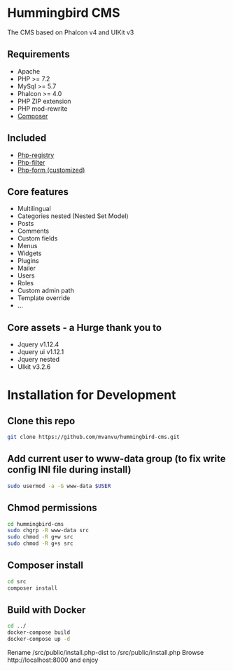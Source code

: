 # Hummingbird CMS
The CMS based on Phalcon v4 and UIKit v3

## Requirements
- Apache
- PHP >= 7.2
- MySql >= 5.7
- Phalcon >= 4.0
- PHP ZIP extension
- PHP mod-rewrite
- <a href="https://getcomposer.org/doc/00-intro.md#installation-linux-unix-osx" rel="nofollow">Composer</a>

## Included
- <a href="https://github.com/mvanvu/php-registry">Php-registry</a>
- <a href="https://github.com/mvanvu/php-filter">Php-filter</a>
- <a href="https://github.com/mvanvu/php-form">Php-form (customized)</a>

## Core features
- Multilingual
- Categories nested (Nested Set Model)
- Posts
- Comments
- Custom fields
- Menus
- Widgets
- Plugins
- Mailer
- Users
- Roles
- Custom admin path
- Template override
- ...

## Core assets - a Hurge thank you to
- Jquery v1.12.4
- Jquery ui v1.12.1
- Jquery nested
- UIkit v3.2.6

# Installation for Development
## Clone this repo
```sh
git clone https://github.com/mvanvu/hummingbird-cms.git
```

## Add current user to www-data group (to fix write config INI file during install)
```sh
sudo usermod -a -G www-data $USER
```

## Chmod permissions
```sh
cd hummingbird-cms
sudo chgrp -R www-data src
sudo chmod -R g+w src
sudo chmod -R g+s src
```

## Composer install
```sh
cd src
composer install
```

## Build with Docker
```sh
cd ../
docker-compose build
docker-compose up -d
```

Rename /src/public/install.php-dist to /src/public/install.php
Browse http://localhost:8000 and enjoy
